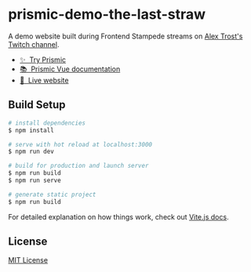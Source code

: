 # prismic-demo-the-last-straw

A demo website built during Frontend Stampede streams on [Alex Trost's Twitch channel](https://twitch.tv/trostcodes).

- [✨ &nbsp;Try Prismic](https://prismic.io/pricing?utm_campaign=devexp&utm_source=github&utm_medium=demotwitch)
- [📚 &nbsp;Prismic Vue documentation](https://prismic.io/docs/technologies/vuejs?utm_campaign=devexp&utm_source=github&utm_medium=demotwitch)
- [🚀 &nbsp;Live website](https://the-last-straw.netlify.app)

## Build Setup

```bash
# install dependencies
$ npm install

# serve with hot reload at localhost:3000
$ npm run dev

# build for production and launch server
$ npm run build
$ npm run serve

# generate static project
$ npm run build
```

For detailed explanation on how things work, check out [Vite.js docs](https://vitejs.dev).

## License

[MIT License](./LICENSE)
